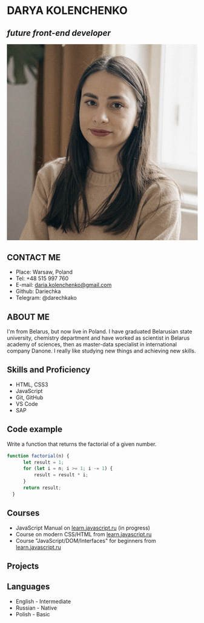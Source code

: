 # DARYA KOLENCHENKO
## *future front-end developer*
![My avatar](photo.jpg)

## CONTACT ME
* Place: Warsaw, Poland
* Tel: +48 515 997 760
* E-mail: daria.kolenchenko@gmail.com
* Github: Dariechka
* Telegram: @darechkako

## ABOUT ME
I'm from Belarus, but now live in Poland. I have graduated Belarusian state university, chemistry department and have worked as scientist in Belarus academy of sciences, then as master-data specialist in international company Danone. I really like studying new things and achieving new skills.

## Skills and Proficiency
* HTML, CSS3
* JavaScript
* Git, GitHub
* VS Code
* SAP

## Code example
Write a function that returns the factorial of a given number.
```javascript
function factorial(n) {
      let result = 1;
      for (let i = n; i >= 1; i -= 1) {
          result = result * i;
      }
      return result;
  }
```

## Courses
* JavaScript Manual on [learn.javascript.ru](https://learn.javascript.ru/) (in progress)
* Course on modern CSS/HTML from [learn.javascript.ru](https://learn.javascript.ru/courses/htmlcss)
* Course "JavaScript/​DOM/​Interfaces" for beginners from [learn.javascript.ru](https://learn.javascript.ru/courses/jsbasic)

## Projects

## Languages
* English - Intermediate
* Russian - Native
* Polish - Basic